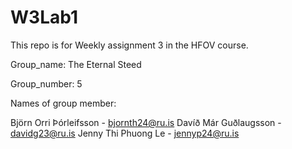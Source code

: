 # W3Lab1
This repo is for Weekly assignment 3 in the HFOV course.

Group_name: The Eternal Steed

Group_number: 5

Names of group member:

Björn Orri Þórleifsson - bjornth24@ru.is
Davíð Már Guðlaugsson - davidg23@ru.is
Jenny Thi Phuong Le - jennyp24@ru.is
